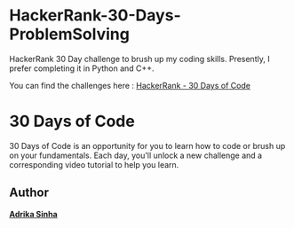 # HackerRank-30-Days-ProblemSolving
HackerRank 30 Day challenge to brush up my coding skills. Presently, I prefer completing it in Python and C++.

You can find the challenges here : [HackerRank - 30 Days of Code](https://www.hackerrank.com/domains/tutorials/30-days-of-code)


# 30 Days of Code
30 Days of Code is an opportunity for you to learn how to code or brush up on your fundamentals. Each day, you'll unlock a new challenge and a corresponding video tutorial to help you learn.


## Author

[**Adrika Sinha**](https://github.com/adrika18)

